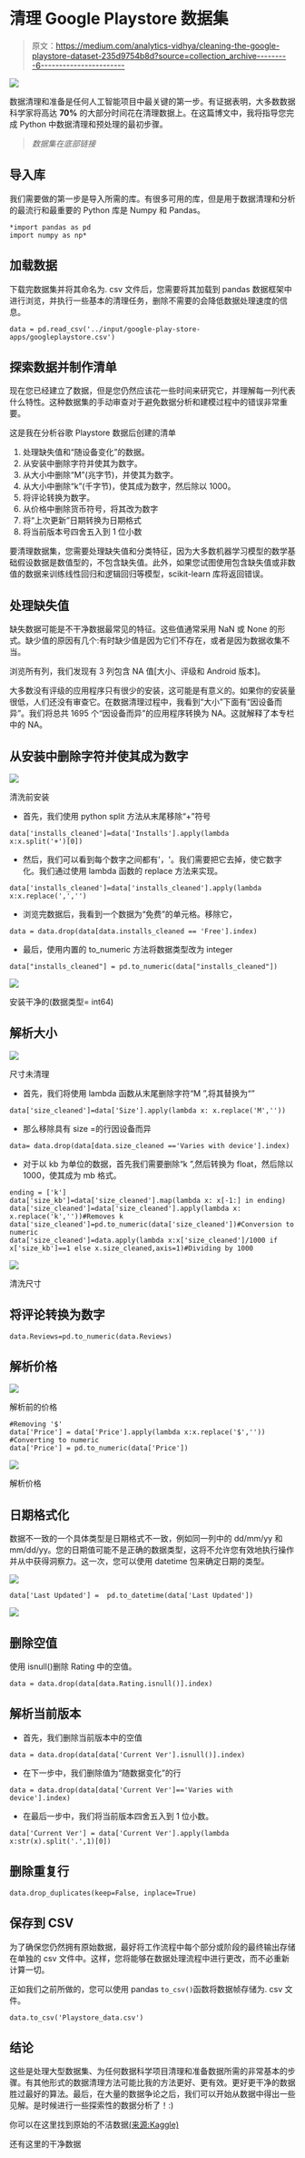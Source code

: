 # 清理 Google Playstore 数据集

> 原文：<https://medium.com/analytics-vidhya/cleaning-the-google-playstore-dataset-235d9754b8d?source=collection_archive---------6----------------------->

![](img/1f782ed26710363f1852075a0709f435.png)

数据清理和准备是任何人工智能项目中最关键的第一步。有证据表明，大多数数据科学家将高达 **70%** 的大部分时间花在清理数据上。在这篇博文中，我将指导您完成 Python 中数据清理和预处理的最初步骤。

> *数据集在底部链接*

## 导入库

我们需要做的第一步是导入所需的库。有很多可用的库，但是用于数据清理和分析的最流行和最重要的 Python 库是 Numpy 和 Pandas。

```
*import pandas as pd
import numpy as np*
```

## 加载数据

下载完数据集并将其命名为. csv 文件后，您需要将其加载到 pandas 数据框架中进行浏览，并执行一些基本的清理任务，删除不需要的会降低数据处理速度的信息。

```
data = pd.read_csv('../input/google-play-store-apps/googleplaystore.csv')
```

## 探索数据并制作清单

现在您已经建立了数据，但是您仍然应该花一些时间来研究它，并理解每一列代表什么特性。这种数据集的手动审查对于避免数据分析和建模过程中的错误非常重要。

这是我在分析谷歌 Playstore 数据后创建的清单

1.  处理缺失值和“随设备变化”的数据。
2.  从安装中删除字符并使其为数字。
3.  从大小中删除“M”(兆字节)，并使其为数字。
4.  从大小中删除“k”(千字节)，使其成为数字，然后除以 1000。
5.  将评论转换为数字。
6.  从价格中删除货币符号，将其改为数字
7.  将“上次更新”日期转换为日期格式
8.  将当前版本号四舍五入到 1 位小数

要清理数据集，您需要处理缺失值和分类特征，因为大多数机器学习模型的数学基础假设数据是数值型的，不包含缺失值。此外，如果您试图使用包含缺失值或非数值的数据来训练线性回归和逻辑回归等模型，scikit-learn 库将返回错误。

## 处理缺失值

缺失数据可能是不干净数据最常见的特征。这些值通常采用 NaN 或 None 的形式。缺少值的原因有几个:有时缺少值是因为它们不存在，或者是因为数据收集不当。

浏览所有列，我们发现有 3 列包含 NA 值[大小、评级和 Android 版本]。

大多数没有评级的应用程序只有很少的安装，这可能是有意义的。如果你的安装量很低，人们还没有审查它。在数据清理过程中，我看到“大小”下面有“因设备而异”。我们将总共 1695 个“因设备而异”的应用程序转换为 NA。这就解释了本专栏中的 NA。

## 从安装中删除字符并使其成为数字

![](img/7c019e76e2674da637b00c9cafc69cc1.png)

清洗前安装

*   首先，我们使用 python split 方法从末尾移除“+”符号

```
data['installs_cleaned']=data['Installs'].apply(lambda 
x:x.split('+')[0])
```

*   然后，我们可以看到每个数字之间都有'，'。我们需要把它去掉，使它数字化。我们通过使用 lambda 函数的 replace 方法来实现。

```
data['installs_cleaned']=data['installs_cleaned'].apply(lambda x:x.replace(',','')
```

*   浏览完数据后，我看到一个数据为“免费”的单元格。移除它，

```
data = data.drop(data[data.installs_cleaned == 'Free'].index)
```

*   最后，使用内置的 to_numeric 方法将数据类型改为 integer

```
data["installs_cleaned"] = pd.to_numeric(data["installs_cleaned"])
```

![](img/3772b2d36a72280aad7c2591f60de503.png)

安装干净的(数据类型= int64)

## 解析大小

![](img/dbd689e0a8a5c550513aabc8c1cc8332.png)

尺寸未清理

*   首先，我们将使用 lambda 函数从末尾删除字符“M ”,将其替换为“”

```
data['size_cleaned']=data['Size'].apply(lambda x: x.replace('M',''))
```

*   那么移除具有 size =的行因设备而异

```
data= data.drop(data[data.size_cleaned =='Varies with device'].index)
```

*   对于以 kb 为单位的数据，首先我们需要删除“k ”,然后转换为 float，然后除以 1000，使其成为 mb 格式。

```
ending = ['k']
data['size_kb']=data['size_cleaned'].map(lambda x: x[-1:] in ending)
data['size_cleaned']=data['size_cleaned'].apply(lambda x: x.replace('k',''))#Removes k
data['size_cleaned']=pd.to_numeric(data['size_cleaned'])#Conversion to numeric
data['size_cleaned']=data.apply(lambda x:x['size_cleaned']/1000 if x['size_kb']==1 else x.size_cleaned,axis=1)#Dividing by 1000
```

![](img/32f30f3d27a00d3ca3a95e3891b27c3c.png)

清洗尺寸

## 将评论转换为数字

```
data.Reviews=pd.to_numeric(data.Reviews)
```

## 解析价格

![](img/1016e145329ce12f0d0c75b5b1047b10.png)

解析前的价格

```
#Removing '$'
data['Price'] = data['Price'].apply(lambda x:x.replace('$',''))
#Converting to numeric                                                         data['Price'] = pd.to_numeric(data['Price'])
```

![](img/c23a53be3aaadc4ea4974eba47c7ebfe.png)

解析价格

## 日期格式化

数据不一致的一个具体类型是日期格式不一致，例如同一列中的 dd/mm/yy 和 mm/dd/yy。您的日期值可能不是正确的数据类型，这将不允许您有效地执行操作并从中获得洞察力。这一次，您可以使用 datetime 包来确定日期的类型。

![](img/3a8a08fddcb8cdc6ca5af232d6210180.png)

```
data['Last Updated'] =  pd.to_datetime(data['Last Updated'])
```

![](img/6de4aef3b32615366e2f52d8685d22f6.png)

## 删除空值

使用 isnull()删除 Rating 中的空值。

```
data = data.drop(data[data.Rating.isnull()].index)
```

## 解析当前版本

*   首先，我们删除当前版本中的空值

```
data = data.drop(data[data['Current Ver'].isnull()].index)
```

*   在下一步中，我们删除值为“随数据变化”的行

```
data = data.drop(data[data['Current Ver']=='Varies with device'].index)
```

*   在最后一步中，我们将当前版本四舍五入到 1 位小数。

```
data['Current Ver'] = data['Current Ver'].apply(lambda x:str(x).split('.',1)[0])
```

## 删除重复行

```
data.drop_duplicates(keep=False, inplace=True)
```

## 保存到 CSV

为了确保您仍然拥有原始数据，最好将工作流程中每个部分或阶段的最终输出存储在单独的 csv 文件中。这样，您将能够在数据处理流程中进行更改，而不必重新计算一切。

正如我们之前所做的，您可以使用 pandas `to_csv()`函数将数据帧存储为. csv 文件。

```
data.to_csv('Playstore_data.csv')
```

## 结论

这些是处理大型数据集、为任何数据科学项目清理和准备数据所需的非常基本的步骤。有其他形式的数据清理方法可能比我的方法更好、更有效。更好更干净的数据胜过最好的算法。最后，在大量的数据争论之后，我们可以开始从数据中得出一些见解。是时候进行一些探索性的数据分析了！:)

你可以在这里找到原始的不洁数据[(来源:Kaggle)](https://drive.google.com/file/d/1TXYxU_4afz2jg1AK2_G-s0lp_k3LlG9f/view?usp=sharing)

还有这里的干净数据